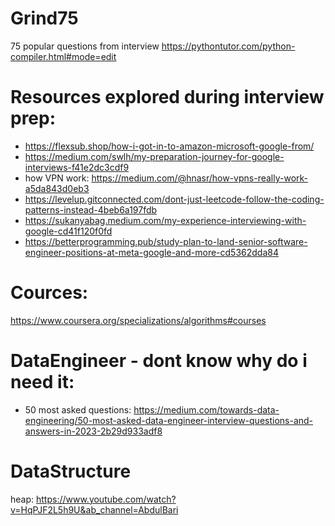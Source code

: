 # Grind75
75 popular questions from interview
https://pythontutor.com/python-compiler.html#mode=edit

# Resources explored during interview prep:
- https://flexsub.shop/how-i-got-in-to-amazon-microsoft-google-from/ 
- https://medium.com/swlh/my-preparation-journey-for-google-interviews-f41e2dc3cdf9
- how VPN work: https://medium.com/@hnasr/how-vpns-really-work-a5da843d0eb3
- https://levelup.gitconnected.com/dont-just-leetcode-follow-the-coding-patterns-instead-4beb6a197fdb
- https://sukanyabag.medium.com/my-experience-interviewing-with-google-cd41f120f0fd
- https://betterprogramming.pub/study-plan-to-land-senior-software-engineer-positions-at-meta-google-and-more-cd5362dda84

# Cources:
https://www.coursera.org/specializations/algorithms#courses

# DataEngineer - dont know why do i need it:
- 50 most asked questions: https://medium.com/towards-data-engineering/50-most-asked-data-engineer-interview-questions-and-answers-in-2023-2b29d933adf8
# DataStructure
heap: https://www.youtube.com/watch?v=HqPJF2L5h9U&ab_channel=AbdulBari